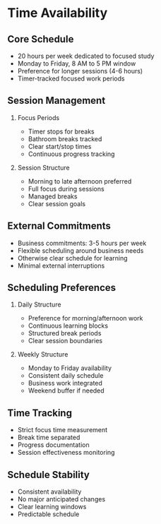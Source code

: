 # Time Availability

## Core Schedule
- 20 hours per week dedicated to focused study
- Monday to Friday, 8 AM to 5 PM window
- Preference for longer sessions (4-6 hours)
- Timer-tracked focused work periods

## Session Management
1. Focus Periods
   - Timer stops for breaks
   - Bathroom breaks tracked
   - Clear start/stop times
   - Continuous progress tracking

2. Session Structure
   - Morning to late afternoon preferred
   - Full focus during sessions
   - Managed breaks
   - Clear session goals

## External Commitments
- Business commitments: 3-5 hours per week
- Flexible scheduling around business needs
- Otherwise clear schedule for learning
- Minimal external interruptions

## Scheduling Preferences
1. Daily Structure
   - Preference for morning/afternoon work
   - Continuous learning blocks
   - Structured break periods
   - Clear session boundaries

2. Weekly Structure
   - Monday to Friday availability
   - Consistent daily schedule
   - Business work integrated
   - Weekend buffer if needed

## Time Tracking
- Strict focus time measurement
- Break time separated
- Progress documentation
- Session effectiveness monitoring

## Schedule Stability
- Consistent availability
- No major anticipated changes
- Clear learning windows
- Predictable schedule